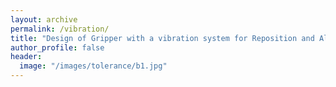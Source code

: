 ```yaml
---
layout: archive
permalink: /vibration/
title: "Design of Gripper with a vibration system for Reposition and Alignment of cable"
author_profile: false
header:
  image: "/images/tolerance/b1.jpg"
---
```

<!--
## Introduction

 This work presents a gripper with a vibration finger to grasp and perform in-hand manipulation of a cable connector for repositioning and aligning. For wiring harness assembly tasks, knowing the accurate pose of the grasped cable connector in the gripper is very critical for the successful mating process. Conventional approaches rely on precise active sensing of the part, for example, based on visual images or three dimensional images and rigorous grasping planning for the gripper motion. As most wiring harness parts are loosely placed instead of fixed to a fixture, the part tends to move when grasped by a gripper. Its grasped pose in the gripper can vary and this grasped pose error tends to fail the mating process. In this study, we design a vibrating finger and analyze its physical conditions for in-hand manipulation. We model the relation between the vibration frequency and the moving velocity of the grasped part in the gripper and experimentally verify the conditions. We experimentally show that the moving velocity is proportional to the vibration frequency and the proposed vibrating finger can align it to a predictable pose. 

<img src="{{ site.url }}{{ site.baseurl }}/images/vibration/F1.jpg" alt="linearly separable data">
<img src="{{ site.url }}{{ site.baseurl }}/images/vibration/F2.jpg" alt="linearly separable data">
<img src="{{ site.url }}{{ site.baseurl }}/images/vibration/F3.jpg" alt="linearly separable data">
<img src="{{ site.url }}{{ site.baseurl }}/images/vibration/F4.jpg" alt="linearly separable data">
-->